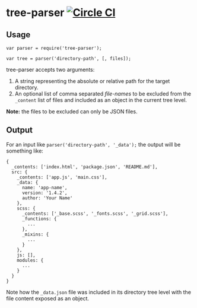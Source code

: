 # tree-parser [![Circle CI](https://circleci.com/gh/davegomez/tree-parser/tree/master.svg?style=svg)](https://circleci.com/gh/davegomez/tree-parser/tree/master)

## Usage
    var parser = require('tree-parser');

    var tree = parser('directory-path', [, files]);

tree-parser accepts two arguments:

1. A string representing the absolute or relative path for the target directory.
2. An optional list of comma separated *file-names* to be excluded from the `_content` list of files and included as an object in the current tree level.

**Note:** the files to be excluded can only be JSON files.

## Output

For an input like `parser('directory-path', '_data');` the output will be something like:

    {
      _contents: ['index.html', 'package.json', 'README.md'],
      src: {
        _contents: ['app.js', 'main.css'],
        _data: {
          name: 'app-name',
          version: '1.4.2',
          author: 'Your Name'
        },
        scss: {
          _contents: ['_base.scss', '_fonts.scss', '_grid.scss'],
          _functions: {
            ...
          },
          _mixins: {
            ...
          }
        },
        js: [],
        modules: {
          ...
        }
      }
    }

Note how the `_data.json` file was included in its directory tree level with the file content exposed as an object.
